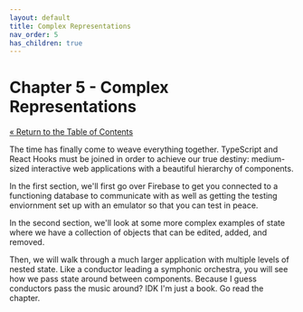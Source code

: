 ```yaml
---
layout: default
title: Complex Representations
nav_order: 5
has_children: true
---
```


# Chapter 5 - Complex Representations

[&laquo; Return to the Table of Contents](../index.md)

The time has finally come to weave everything together. TypeScript and React Hooks must be joined in order to achieve our true destiny: medium-sized interactive web applications with a beautiful hierarchy of components.

In the first section, we'll first go over Firebase to get you connected to a functioning database to communicate with as well as getting the testing enviornment set up with an emulator
so that you can test in peace.

In the second section, we'll look at some more complex examples of state where we have a collection of objects that can be edited, added, and removed.

Then, we will walk through a much larger application with multiple levels of nested state. Like a conductor leading a symphonic orchestra, you will see how we pass state around between components. Because I guess conductors pass the music around? IDK I'm just a book. Go read the chapter.